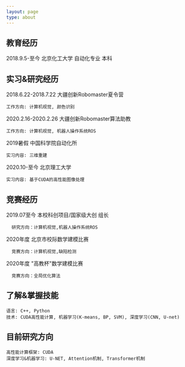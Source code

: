 ```yaml
---
layout: page
type: about
---
```


## 教育经历
2018.9.5-至今 北京化工大学 自动化专业 本科

## 实习&研究经历
2018.6.22-2018.7.22 大疆创新Robomaster夏令营
  ```
  工作方向: 计算机视觉, 颜色识别
  ```
  
  2020.2.16-2020.2.26 大疆创新Robomaster算法助教
  ```
  工作方向: 计算机视觉, 机器人操作系统ROS
  ```
  
  2019暑假 中国科学院自动化所
  ```
  实习内容: 三维重建
  ```
  
  2020.10-至今 北京理工大学
  ```
  实习内容: 基于CUDA的高性能图像处理
  ```

## 竞赛经历
  
  2019.07至今 本校科创项目/国家级大创 组长
```
  研究方向：计算机视觉,机器人操作系统ROS
  ```
  
   2020年度  北京市校际数学建模比赛
```
  竞赛方向：计算机视觉,缺陷检测
  ```
  
   2020年度  "高教杯"数学建模比赛
```
  竞赛方向：全局优化算法
  ```
## 了解&掌握技能
  ```
  语言: C++, Python
  技术: CUDA高性能计算, 机器学习(K-means, BP, SVM), 深度学习(CNN, U-net)
  ```
## 目前研究方向
  ```
  高性能计算框架: CUDA
  深度学习&机器学习: U-NET, Attention机制, Transformer机制
  ```
